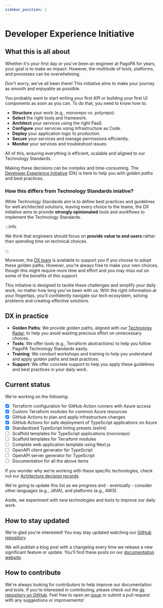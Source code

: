 ```yaml
---
sidebar_position: 1
---
```


# Developer Experience Initiative

## What this is all about

Whether it's your first day or you've been an engineer at PagoPA for years, your
goal is to make an impact. However, the multitude of tools, platforms, and
processes can be overwhelming.

Don't worry, we've all been there! This initiative aims to make your journey as
smooth and enjoyable as possible.

You probably want to start writing your first API or building your first UI
components as soon as you can. To do that, you need to know how to:

- **Structure** your work (e.g., monorepo vs. polyrepo).
- **Select** the right tools and framework.
- **Architect** your services using the right PaaS.
- **Configure** your services using Infrastructure as Code.
- **Deploy** your application logic to production.
- **Secure** your services and manage permissions efficiently.
- **Monitor** your services and troubleshoot issues.

All of this, ensuring everything is efficient, scalable and aligned to our
Technology Standards.

Making these decisions can be complex and time-consuming. The
[Developer Experience Initiative](https://github.com/pagopa/dx) (DX) is here to
help you with _golden paths_ and best practices.

### How this differs from Technology Standards iniative?

While Technology Standards aim is to define best practices and guidelines for
well architected solutions, leaving every choice to the teams, the DX initiative
aims to provide **strongly opinionated** tools and workflows to implement the
Technology Standards.

:::info

We think that engineers should focus on **provide value to end users** rather
than spending time on technical choices.

:::

Moreover, the
[DX team](https://github.com/orgs/pagopa/teams/engineering-team-devex) is
available to support you if you choose to adopt these golden paths. However,
you're always free to make your own choices, though this might require more time
and effort and you may miss out on some of the benefits of this support.

This initiative is designed to tackle these challenges and simplify your daily
work, no matter how long you've been with us. With the right information at your
fingertips, you'll confidently navigate our tech ecosystem, solving problems and
creating effective solutions.

## DX in practice

- **Golden Paths**: We provide golden paths, aligned with our
  [Technology Radar](https://pagopa.github.io/technology-radar/index.html), to
  help you avoid wasting precious effort on unnecessary choices.
- **Tools**: We offer tools (e.g., Terraform abstractions) to help you follow
  PagoPA Technology Standards easily.
- **Training**: We conduct workshops and training to help you understand and
  apply golden paths and best practices.
- **Support**: We offer concrete support to help you apply these guidelines and
  best practices in your daily work.

## Current status

We're working on the following:

- [x] Terraform configuration for GitHub Action runners with Azure access
- [x] Custom Terraform modules for common Azure resources
- [x] GitHub Actions to plan and apply infrastructure changes
- [x] GitHub Actions for safe deployment of TypeScript applications on Azure
- [x] Standardized TypeScript linting presets (eslint)
- [ ] Scaffold templates for TypeScript applications (monorepo)
- [ ] Scaffold templates for Terraform modules
- [ ] Complete web application template using Next.js
- [ ] OpenAPI client generator for TypeScript
- [ ] OpenAPI server generator for TypeScript
- [ ] Documentation for all the above items

If you wonder why we're working with these specific technologies, check out our
[Achitecture decision records](https://github.com/pagopa/dx/tree/main/decisions).

We're going to update this list as we progress and - eventually - consider other
languages (e.g., JAVA), and platforms (e.g., AWS).

Aside, we experiment with *new* technologies and tools to improve our daily work.

## How to stay updated

We're glad you're interested! You may stay updated watching our
[GitHub repository](https://github.com/pagopa/dx).

We will publish a blog post with a changelog every time we release a new
significant feature or update. You'll find these posts on our
[documentation website](https://pagopa.github.io/dx/).

## How to contribute

We're always looking for contributors to help improve our documentation and
tools. If you're interested in contributing, please check out the
[dx repository on GitHub](https://github.com/pagopa/dx). Feel free to open an
[issue](https://github.com/pagopa/dx/issues) or submit a pull request with any
suggestions or improvements!
